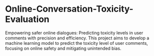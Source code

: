 # Online-Conversation-Toxicity-Evaluation
Empowering safer online dialogues: Predicting toxicity levels in user comments with precision and efficiency. This project aims to develop a machine learning model to predict the toxicity level of user comments, focusing on online safety and mitigating unintended bias.
